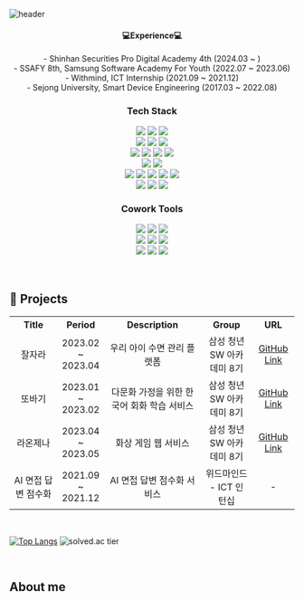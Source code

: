 ![header](https://capsule-render.vercel.app/api?type=waving&color=gradient&height=250&section=header&text=Jiyeon&fontAlignY=40&fontSize=80&&descAlignY=65&animation=twinkling)

<div align="center">
  <h4>💻Experience💻</h4>
  - Shinhan Securities Pro Digital Academy 4th (2024.03 ~ ) <br/>
  - SSAFY 8th, Samsung Software Academy For Youth (2022.07 ~ 2023.06)  <br/>
  - Withmind, ICT Internship (2021.09 ~ 2021.12)  <br/>
  - Sejong University, Smart Device Engineering (2017.03 ~ 2022.08) <br/>
  <h3>Tech Stack</h3>
  <div class="stack">
    <img src="https://img.shields.io/badge/Java-007396?style=flat&logo=OpenJDK&logoColor=white"/>
    <img src="https://img.shields.io/badge/Spring Boot-6DB33F?style=flat&logo=Spring Boot&logoColor=white"/>
    <img src="https://img.shields.io/badge/Spring%20Data JPA-6DB33F?style=flat&logo=Spring&logoColor=white"/>
    <br/>
    <img src="https://img.shields.io/badge/MySQL-4479A1?style=flat&logo=MySQL&logoColor=white"/>
    <img src="https://img.shields.io/badge/Redis-DC382D?style=flat&logo=redis&logoColor=black"/>
    <img src="https://img.shields.io/badge/Amazonaws-232F3E?style=flat&logo=amazonaws&logoColor=white">
    <br/>
    <img src="https://img.shields.io/badge/Docker-2496ED?style=flat&logo=Docker&logoColor=white"/>
    <img src="https://img.shields.io/badge/Jenkins-D24939?style=flat&logo=Jenkins&logoColor=white"/>
    <img src="https://img.shields.io/badge/Nginx-009639?style=flat&logo=nginx&logoColor=white"/>
    <img src="https://img.shields.io/badge/Linux-FCC624?style=flat&logo=Linux&logoColor=black">
    <br/>
    <img src="https://img.shields.io/badge/Kotlin-0095D5?style=flat&logo=Kotlin&logoColor=white"/>
    <img src="https://img.shields.io/badge/Android-3DDC84?style=flat&logo=Android&logoColor=white"/>
    <br/>
    <img src="https://img.shields.io/badge/HTML5-E34F26?style=flat&logo=HTML5&logoColor=white"/>
    <img src="https://img.shields.io/badge/CSS-1572B6?style=flat&logo=CSS3&logoColor=white"/>
    <img src="https://img.shields.io/badge/JavaScript-F7DF1E?style=flat&logo=JavaScript&logoColor=white"/>
    <img src="https://img.shields.io/badge/Vue-35495E?style=flat-square&logo=vuedotjs&logoColor=white"/>
    <img src="https://img.shields.io/badge/Bootstrap-7952B3?style=flat&logo=Bootstrap&logoColor=white"/>
    <br/>
    <img src="https://img.shields.io/badge/Python-3766AB?style=flat&logo=Python&logoColor=white"/>
    <img src="https://img.shields.io/badge/C-A8B9CC?style=flat&logo=C&logoColor=white"/>
    <img src="https://img.shields.io/badge/TensorFlow-FF6F00?style=flat&logo=TensorFlow&logoColor=white">
    <br/>
    <h3>Cowork Tools</h3>
    <img src="https://img.shields.io/badge/Git-F05032?style=flat&logo=Git&logoColor=white"/>
    <img src="https://img.shields.io/badge/GitHub-181717?style=flat&logo=GitHub&logoColor=white"/>
    <img src="https://img.shields.io/badge/GitLab-FCA121?style=flat&logo=GitLab&logoColor=white"/>
    <br/>
    <img src="https://img.shields.io/badge/Jira-0052CC?style=flat&logo=Jira&logoColor=white"/>
    <img src="https://img.shields.io/badge/Mattermost-0058CC?style=flat&logo=Mattermost&logoColor=white"/>
    <img src="https://img.shields.io/badge/slack-4A154B?style=flat&logo=slack&logoColor=white">
    <br/>
    <img src="https://img.shields.io/badge/Notion-000000?style=flat&logo=Notion&logoColor=white"/>
    <img src="https://img.shields.io/badge/Figma-F24E1E?style=flat&logo=Figma&logoColor=white"/>
    <img src="https://img.shields.io/badge/Postman-FF6C37?style=flat&logo=Postman&logoColor=white"/>
    <br/>
    <br/>
  </div>
 <br />
  
</div>

<h2>📁 Projects</h2>
<div>
  <table>
    <tr>
      <th scope="col" width="16.8%">Title</td>
      <th scope="col" width="15.8%">Period</td>
      <th scope="col" width="34%">Description</td>
      <th scope="col">Group</td>
      <th scope="col">URL</td>
    </tr>
    <tr align="center">
      <td>잘자라</td>
      <td>2023.02 ~ 2023.04</td>
      <td>우리 아이 수면 관리 플랫폼</td>
      <td>삼성 청년 SW 아카데미 8기</td>
      <td><a href="https://github.com/jiyeon5/jaljara">GitHub Link</td>
    </tr>
    <tr align="center">
      <td>또바기</td>
      <td>2023.01 ~ 2023.02</td>
      <td>다문화 가정을 위한 한국어 회화 학습 서비스</td>
      <td>삼성 청년 SW 아카데미 8기</td>
      <td><a href="https://github.com/jiyeon5/ddobagi">GitHub Link</td>
    </tr>
    <tr align="center">
      <td>라온제나</td>
      <td>2023.04 ~ 2023.05</td>
      <td>화상 게임 웹 서비스</td>
      <td>삼성 청년 SW 아카데미 8기</td>
      <td><a href="https://github.com/RaonZena-decaf/RaonZena">GitHub Link</td>
    </tr>
    <tr align="center">
      <td>AI 면접 답변 점수화</td>
      <td>2021.09 ~ 2021.12</td>
      <td>AI 면접 답변 점수화 서비스</td>
      <td>위드마인드 - ICT 인턴십</td>
      <td>-</td>
    </tr>
  </table>
</div>
<br/>

[![Top Langs](https://github-readme-stats.vercel.app/api/top-langs/?username=jiyeon5&layout=compact)](https://github.com/anuraghazra/github-readme-stats)
![solved.ac tier](http://mazassumnida.wtf/api/v2/generate_badge?boj=choiwldus)

<br/>
<h2>About me</h2>

